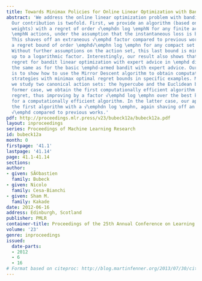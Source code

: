 ```yaml
---
title: Towards Minimax Policies for Online Linear Optimization with Bandit Feedback
abstract: 'We address the online linear optimization problem with bandit feedback.
  Our contribution is twofold. First, we provide an algorithm (based on exponential
  weights) with a regret of order √\emphdn log \emphN for any finite action set with
  \emphN actions, under the assumption that the instantaneous loss is bounded by 1.
  This shaves off an extraneous √\emphd factor compared to previous works, and gives
  a regret bound of order \emphd√\emphn log \emphn for any compact set of actions.
  Without further assumptions on the action set, this last bound is minimax optimal
  up to a logarithmic factor. Interestingly, our result also shows that the minimax
  regret for bandit linear optimization with expert advice in \emphd dimension is
  the same as for the basic \emphd-armed bandit with expert advice. Our second contribution
  is to show how to use the Mirror Descent algorithm to obtain computationally efficient
  strategies with minimax optimal regret bounds in specific examples. More precisely
  we study two canonical action sets: the hypercube and the Euclidean ball. In the
  former case, we obtain the first computationally efficient algorithm with a \emphd√\emphn
  regret, thus improving by a factor √\emphd log \emphn over the best known result
  for a computationally efficient algorithm. In the latter case, our approach gives
  the first algorithm with a √\emphdn log \emphn, again shaving off an extraneous
  √\emphd compared to previous works.'
pdf: http://proceedings.mlr.press/v23/bubeck12a/bubeck12a.pdf
layout: inproceedings
series: Proceedings of Machine Learning Research
id: bubeck12a
month: 0
firstpage: '41.1'
lastpage: '41.14'
page: 41.1-41.14
sections: 
author:
- given: SÃ©bastien
  family: Bubeck
- given: Nicolo
  family: Cesa-Bianchi
- given: Sham M.
  family: Kakade
date: 2012-06-16
address: Edinburgh, Scotland
publisher: PMLR
container-title: Proceedings of the 25th Annual Conference on Learning Theory
volume: '23'
genre: inproceedings
issued:
  date-parts:
  - 2012
  - 6
  - 16
# Format based on citeproc: http://blog.martinfenner.org/2013/07/30/citeproc-yaml-for-bibliographies/
---
```

